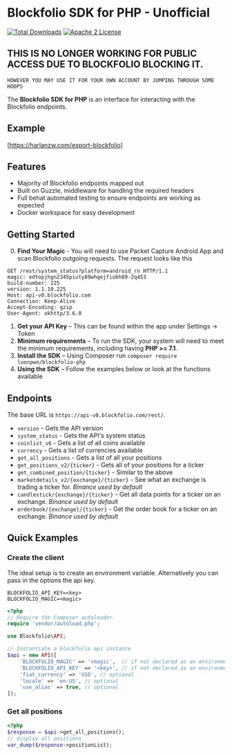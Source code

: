 # Blockfolio SDK for PHP - Unofficial

[![Total Downloads](https://img.shields.io/packagist/dt/loonpwn/blockfolio-php.svg?style=flat)](https://packagist.org/packages/loonpwn/php-blockfolio)
[![Apache 2 License](https://img.shields.io/packagist/l/loonpwn/blockfolio-php.svg?style=flat)](http://aws.amazon.com/apache-2-0/)

## THIS IS NO LONGER WORKING FOR PUBLIC ACCESS DUE TO BLOCKFOLIO BLOCKING IT.
    HOWEVER YOU MAY USE IT FOR YOUR OWN ACCOUNT BY JUMPING THROUGH SOME HOOPS

The **Blockfolio SDK for PHP** is an interface for interacting with the Blockfolio endpoints.

## Example

[https://harlanzw.com/export-blockfolio]


## Features

* Majority of Blockfolio endpoints mapped out
* Built on Guzzle, middleware for handling the required headers
* Full behat automated testing to ensure endpoints are working as expected
* Docker workspace for easy development

## Getting Started

0. **Find Your Magic** - You will need to use Packet Capture Android App and scan Blockfolio outgoing requests. The
request looks like this

```
GET /rest/system_status?platform=android_rn HTTP/1.1
magic: edtopjhgn2345piuty89whqejfiobh89-2q453
build-number: 225
version: 1.1.10.225
Host: api-v0.blockfolio.com
Connection: Keep-Alive
Accept-Encoding: gzip
User-Agent: okhttp/3.6.0
```

1. **Get your API Key** – This can be found within the app under Settings -> Token
2. **Minimum requirements** – To run the SDK, your system will need to meet the minimum requirements, including having **PHP >= 7.1**.
3. **Install the SDK** – Using Composer run `composer require loonpwn/blockfolio-php`
4. **Using the SDK** – Follow the examples below or look at the functions available

## Endpoints

The base URL is `https://api-v0.blockfolio.com/rest/`.

* `version` - Gets the API version
* `system_status` - Gets the API's system status
* `coinlist_v6` - Gets a list of all coins available
* `currency` - Gets a list of currencies available
* `get_all_positions` - Gets a list of all your positions
* `get_positions_v2/{ticker}` - Gets all of your positions for a ticker
* `get_combined_position/{ticker}` - Similar to the above
* `marketdetails_v2/{exchange}/{ticker}` - See what an exchange is trading a ticker for.  _Binance used by default_
* `candlestick/{exchange}/{ticker}` - Get all data points for a ticker on an exchange.  _Binance used by default_
* `orderbook/{exchange}/{ticker}` - Get the order book for a ticker on an exchange. _Binance used by default_

## Quick Examples

### Create the client

The ideal setup is to create an environment variable. Alternatively you can pass in the options the api key.

```
BLOCKFOLIO_API_KEY=<key>
BLOCKFOLIO_MAGIC=<magic>
```


```php
<?php
// Require the Composer autoloader.
require 'vendor/autoload.php';

use Blockfolio\API;

// Instantiate a blockfolio api instance
$api = new API([
    'BLOCKFOLIO_MAGIC' => '<magic',  // if not declared as an environment variabl
    'BLOCKFOLIO_API_KEY' => '<key>', // if not declared as an environment variable
    'fiat_currency' => 'USD', // optional
    'locale' => 'en-US', // optional
    'use_alias' => true, // optional
]);
```

### Get all positions

```php
<?php
$response = $api->get_all_positions();
// display all positions
var_dump($response->positionList);
```

